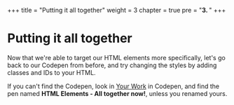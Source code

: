 +++
title = "Putting it all together"
weight = 3
chapter = true
pre = "<b>3. </b>"
+++

# Putting it all together

Now that we're able to target our HTML elements more specifically, let's go back to our Codepen from before, and try changing the styles by adding classes and IDs to your HTML.

If you can't find the Codepen, look in [Your Work](https://codepen.io/your-work/) in Codepen, and find the pen named **HTML Elements - All together now!**, unless you renamed yours.